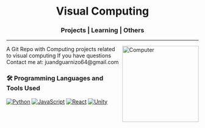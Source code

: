 <h1 align="center">Visual Computing </h1>
<h3 align="center">Projects | Learning |  Others</h3>

---
<img src="https://images-wixmp-ed30a86b8c4ca887773594c2.wixmp.com/f/8cb5c12b-0cf0-4d88-bc93-60911c98fc98/dg443ou-a47a1004-ac33-4206-99a7-9f5268d0963a.gif?token=eyJ0eXAiOiJKV1QiLCJhbGciOiJIUzI1NiJ9.eyJzdWIiOiJ1cm46YXBwOjdlMGQxODg5ODIyNjQzNzNhNWYwZDQxNWVhMGQyNmUwIiwiaXNzIjoidXJuOmFwcDo3ZTBkMTg4OTgyMjY0MzczYTVmMGQ0MTVlYTBkMjZlMCIsIm9iaiI6W1t7InBhdGgiOiJcL2ZcLzhjYjVjMTJiLTBjZjAtNGQ4OC1iYzkzLTYwOTExYzk4ZmM5OFwvZGc0NDNvdS1hNDdhMTAwNC1hYzMzLTQyMDYtOTlhNy05ZjUyNjhkMDk2M2EuZ2lmIn1dXSwiYXVkIjpbInVybjpzZXJ2aWNlOmZpbGUuZG93bmxvYWQiXX0.vdSIGeRvZ63MJhcBH4rlwHXQDI8UKRWZqlPqgSxbWdM" alt="Computer" width="200" align="right"/>
A Git Repo with Computing projects related to visual computing
If you have questions Contact me at: juandguarnizo64@gmail.com

### 🛠 Programming Languages and Tools Used  
[![Python](https://img.shields.io/badge/Python-3776AB?logo=python&logoColor=fff)](#)
[![JavaScript](https://img.shields.io/badge/JavaScript-F7DF1E?logo=javascript&logoColor=000)](#)
[![React](https://img.shields.io/badge/React-%2320232a.svg?logo=react&logoColor=%2361DAFB)](#)
[![Unity](https://img.shields.io/badge/Unity-%23000000.svg?logo=unity&logoColor=white)](#)
